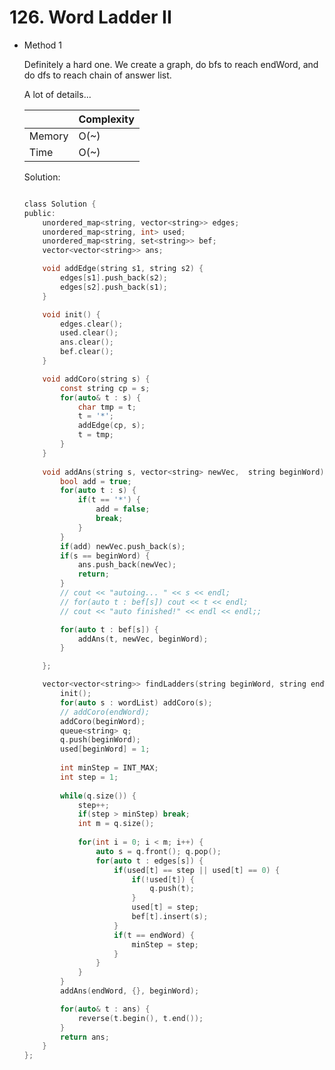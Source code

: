 # 126. Word Ladder II 
- Method 1

    Definitely a hard one. We create a graph, do bfs to reach endWord, and do dfs to reach chain of answer list.

    A lot of details...

    | |   Complexity  |
    | ----------- | ----------- | 
    |  Memory     | O(~) | 
    |      Time       |  O(~) | 


    Solution:

    ``` h

    class Solution {
    public:
        unordered_map<string, vector<string>> edges;
        unordered_map<string, int> used;
        unordered_map<string, set<string>> bef;
        vector<vector<string>> ans;

        void addEdge(string s1, string s2) {
            edges[s1].push_back(s2);
            edges[s2].push_back(s1);
        }

        void init() {
            edges.clear();
            used.clear();
            ans.clear();
            bef.clear();
        }

        void addCoro(string s) {
            const string cp = s;
            for(auto& t : s) {
                char tmp = t;
                t = '*';
                addEdge(cp, s);
                t = tmp;
            }
        }
        
        void addAns(string s, vector<string> newVec,  string beginWord) {
            bool add = true;
            for(auto t : s) {
                if(t == '*') {
                    add = false;
                    break;
                }
            }
            if(add) newVec.push_back(s);
            if(s == beginWord) {
                ans.push_back(newVec);
                return;
            }
            // cout << "autoing... " << s << endl;
            // for(auto t : bef[s]) cout << t << endl;
            // cout << "auto finished!" << endl << endl;;

            for(auto t : bef[s]) {
                addAns(t, newVec, beginWord);
            }

        };

        vector<vector<string>> findLadders(string beginWord, string endWord, vector<string>& wordList) {
            init();
            for(auto s : wordList) addCoro(s);
            // addCoro(endWord);
            addCoro(beginWord);
            queue<string> q;
            q.push(beginWord);
            used[beginWord] = 1;
            
            int minStep = INT_MAX;
            int step = 1;
            
            while(q.size()) {
                step++;
                if(step > minStep) break;
                int m = q.size();
                
                for(int i = 0; i < m; i++) {
                    auto s = q.front(); q.pop();
                    for(auto t : edges[s]) {
                        if(used[t] == step || used[t] == 0) {
                            if(!used[t]) {
                                q.push(t);
                            } 
                            used[t] = step;
                            bef[t].insert(s);
                        }
                        if(t == endWord) {
                            minStep = step;
                        }
                    }
                }
            }
            addAns(endWord, {}, beginWord);

            for(auto& t : ans) {
                reverse(t.begin(), t.end());
            }
            return ans;
        }
    };

    ```

<!-- - Method 2

    This is another method.

    | |   Complexity  |
    | ----------- | ----------- | 
    |  Memory     | O(n) | 
    |      Time       |  O(n) | 


    Solution:

    ``` h



    ```

- Additional Knowledge:
       
    Here are some additional knowledge.



<br> -->